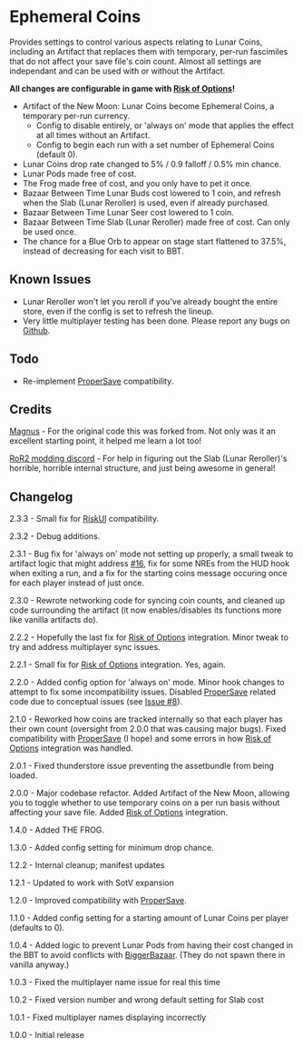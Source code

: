 # Ephemeral Coins

Provides settings to control various aspects relating to Lunar Coins, including an Artifact that replaces them with temporary, per-run fascimiles that do not affect your save file's coin count. Almost all settings are independant and can be used with or without the Artifact.

**All changes are configurable in game with [Risk of Options](https://thunderstore.io/package/Rune580/Risk_Of_Options/)!**

- Artifact of the New Moon: Lunar Coins become Ephemeral Coins, a temporary per-run currency.
	- Config to disable entirely, or 'always on' mode that applies the effect at all times without an Artifact.
	- Config to begin each run with a set number of Ephemeral Coins (default 0).
- Lunar Coins drop rate changed to 5% / 0.9 falloff / 0.5% min chance.
- Lunar Pods made free of cost.
- The Frog made free of cost, and you only have to pet it once.
- Bazaar Between Time Lunar Buds cost lowered to 1 coin, and refresh when the Slab (Lunar Reroller) is used, even if already purchased.
- Bazaar Between Time Lunar Seer cost lowered to 1 coin.
- Bazaar Between Time Slab (Lunar Reroller) made free of cost. Can only be used once.
- The chance for a Blue Orb to appear on stage start flattened to 37.5%, instead of decreasing for each visit to BBT.

## Known Issues

- Lunar Reroller won't let you reroll if you've already bought the entire store, even if the config is set to refresh the lineup.
- Very little multiplayer testing has been done. Please report any bugs on [Github](https://github.com/VarnaScelestus/RoR2).

## Todo

- Re-implement [ProperSave](https://thunderstore.io/package/KingEnderBrine/ProperSave/) compatibility.

## Credits

[Magnus](https://github.com/MagnusMagnuson/RoR2Mods) - For the original code this was forked from. Not only was it an excellent starting point, it helped me learn a lot too!

[RoR2 modding discord](https://discord.gg/5MbXZvd) - For help in figuring out the Slab (Lunar Reroller)'s horrible, horrible internal structure, and just being awesome in general!

## Changelog

2.3.3 - Small fix for [RiskUI](https://thunderstore.io/package/Bubbet/RiskUI/) compatibility.

2.3.2 - Debug additions.

2.3.1 - Bug fix for 'always on' mode not setting up properly, a small tweak to artifact logic that might address [#16](https://github.com/VarnaScelestus/RoR2/issues/16), fix for some NREs from the HUD hook when exiting a run, and a fix for the starting coins message occuring once for each player instead of just once.

2.3.0 - Rewrote networking code for syncing coin counts, and cleaned up code surrounding the artifact (it now enables/disables its functions more like vanilla artifacts do).

2.2.2 - Hopefully the last fix for [Risk of Options](https://thunderstore.io/package/Rune580/Risk_Of_Options/) integration. Minor tweak to try and address multiplayer sync issues.

2.2.1 - Small fix for [Risk of Options](https://thunderstore.io/package/Rune580/Risk_Of_Options/) integration. Yes, again.

2.2.0 - Added config option for 'always on' mode. Minor hook changes to attempt to fix some incompatibility issues. Disabled [ProperSave](https://thunderstore.io/package/KingEnderBrine/ProperSave/) related code due to conceptual issues (see [Issue #8](https://github.com/VarnaScelestus/RoR2/issues/8)).

2.1.0 - Reworked how coins are tracked internally so that each player has their own count (oversight from 2.0.0 that was causing major bugs). Fixed compatibility with [ProperSave](https://thunderstore.io/package/KingEnderBrine/ProperSave/) (I hope) and some errors in how [Risk of Options](https://thunderstore.io/package/Rune580/Risk_Of_Options/) integration was handled.

2.0.1 - Fixed thunderstore issue preventing the assetbundle from being loaded.

2.0.0 - Major codebase refactor. Added Artifact of the New Moon, allowing you to toggle whether to use temporary coins on a per run basis without affecting your save file. Added [Risk of Options](https://thunderstore.io/package/Rune580/Risk_Of_Options/) integration.

1.4.0 - Added THE FROG.

1.3.0 - Added config setting for minimum drop chance.

1.2.2 - Internal cleanup; manifest updates

1.2.1 - Updated to work with SotV expansion

1.2.0 - Improved compatibility with [ProperSave](https://thunderstore.io/package/KingEnderBrine/ProperSave/).

1.1.0 - Added config setting for a starting amount of Lunar Coins per player (defaults to 0).

1.0.4 - Added logic to prevent Lunar Pods from having their cost changed in the BBT to avoid conflicts with [BiggerBazaar](https://thunderstore.io/package/MagnusMagnuson/BiggerBazaar/). (They do not spawn there in vanilla anyway.)

1.0.3 - Fixed the multiplayer name issue for real this time

1.0.2 - Fixed version number and wrong default setting for Slab cost

1.0.1 - Fixed multiplayer names displaying incorrectly

1.0.0 - Initial release